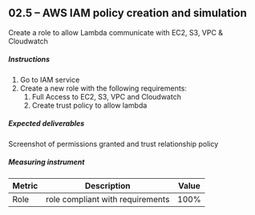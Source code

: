 ## 02.5 – AWS IAM policy creation and simulation

Create a role to allow Lambda communicate with EC2, S3, VPC & Cloudwatch

##### Instructions

1. Go to IAM service
2. Create a new role with the following requirements:
   1. Full Access to EC2, S3, VPC and Cloudwatch
   2. Create trust policy to allow lambda


##### Expected deliverables 

Screenshot of permissions granted and trust relationship policy

##### Measuring instrument 

| Metric  |  Description | Value  |
| ------------ | ------------ | ------------ |
| Role | role compliant with requirements | 100% |
